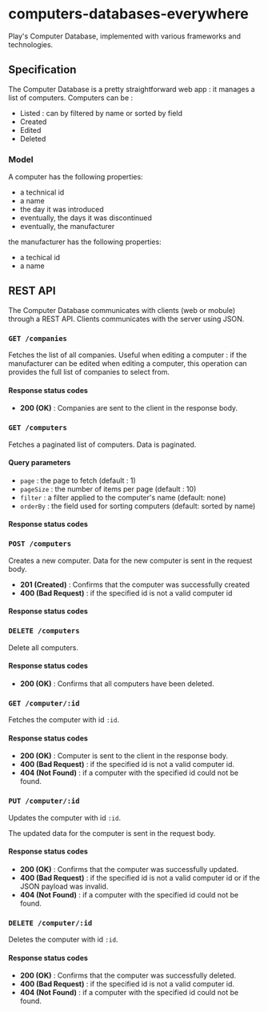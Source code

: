 # computers-databases-everywhere


Play's Computer Database, implemented with various frameworks and technologies.

## Specification

The Computer Database is a pretty straightforward web app : it manages a list of computers.
Computers can be : 

* Listed : can by filtered by name or sorted by field
* Created
* Edited
* Deleted

### Model

A computer has the following properties:

* a technical id
* a name
* the day it was introduced
* eventually, the days it was discontinued
* eventually, the manufacturer

the manufacturer has the following properties:

* a techical id
* a name

## REST API

The Computer Database communicates with clients (web or mobule) through a REST API.
Clients communicates with the server using JSON.

### `GET /companies`

Fetches the list of all companies.
Useful when editing a computer : if the manufacturer can be edited when editing a computer, this operation can provides the full list of companies to select from.

#### Response status codes

* **200 (OK)** : Companies are sent to the client in the response body.

### `GET /computers`

Fetches a paginated list of computers.
Data is paginated.

#### Query parameters

* `page` : the page to fetch (default : 1)
* `pageSize` : the number of items per page (default : 10)
* `filter` : a filter applied to the computer's name (default: none)
* `orderBy` : the field used for sorting computers (default: sorted by name)

#### Response status codes

### `POST /computers` 

Creates a new computer.
Data for the new computer is sent in the request body.

* **201 (Created)** : Confirms that the computer was successfully created
* **400 (Bad Request)** : if the specified id is not a valid computer id

#### Response status codes

### `DELETE /computers`

Delete all computers.

#### Response status codes

* **200 (OK)** : Confirms that all computers have been deleted.

### `GET /computer/:id`

Fetches the computer with id `:id`.

#### Response status codes

* **200 (OK)** : Computer is sent to the client in the response body.
* **400 (Bad Request)** : if the specified id is not a valid computer id.
* **404 (Not Found)** : if a computer with the specified id could not be found.

### `PUT /computer/:id`

Updates the computer with id `:id`.

The updated data for the computer is sent in the request body.

#### Response status codes

* **200 (OK)** : Confirms that the computer was successfully updated.
* **400 (Bad Request)** : if the specified id is not a valid computer id or if the JSON payload was invalid.
* **404 (Not Found)** : if a computer with the specified id could not be found.

### `DELETE /computer/:id`

Deletes the computer with id `:id`.

#### Response status codes

* **200 (OK)** : Confirms that the computer was successfully deleted.
* **400 (Bad Request)** : if the specified id is not a valid computer id.
* **404 (Not Found)** : if a computer with the specified id could not be found.


